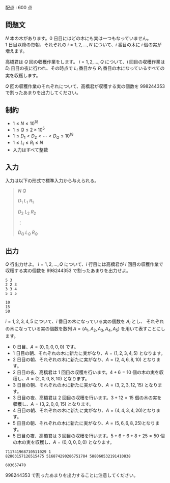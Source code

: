 配点 : $600$ 点

## 問題文

$N$ 本の木があります。$0$ 日目にはどの木にも実は一つもなっていません。<br>
$1$ 日目以降の毎朝、それぞれの $i = 1, 2, \ldots, N$ について、$i$ 番目の木に $i$ 個の実が増えます。

高橋君は $Q$ 回の収穫作業をします。
$i = 1, 2, \ldots, Q$ について、$i$ 回目の収穫作業は $D_i$ 日目の夜に行われ、その時点で $L_i$ 番目から $R_i$ 番目の木になっているすべての実を収穫します。

$Q$ 回の収穫作業のそれぞれについて、高橋君が収穫する実の個数を $998244353$ で割ったあまりを出力してください。

## 制約

- $1 \leq N \leq 10^{18}$
- $1 \leq Q \leq 2 \times 10^5$
- $1 \leq D_1 \lt D_2 \lt \cdots \lt D_Q \leq 10^{18}$
- $1 \leq L_i \leq R_i \leq N$
- 入力はすべて整数

## 入力

入力は以下の形式で標準入力から与えられる。

> $N$ $Q$
> 
> $D_1$ $L_1$ $R_1$
> 
> $D_2$ $L_2$ $R_2$
> 
> $\vdots$
> 
> $D_Q$ $L_Q$ $R_Q$

## 出力

$Q$ 行出力せよ。
$i = 1, 2, \ldots, Q$ について、$i$ 行目には高橋君が $i$ 回目の収穫作業で収穫する実の個数を $998244353$ で割ったあまりを出力せよ。

```input1
5 3
2 2 3
3 3 4
5 1 5
```

```output1
10
15
50
```

$i = 1, 2, 3, 4, 5$ について、$i$ 番目の木になっている実の個数を $A_i$ とし、
それぞれの木になっている実の個数を数列 $A = (A_1, A_2, A_3, A_4, A_5)$ を用いて表すことにします。

- $0$ 日目、$A = (0, 0, 0, 0, 0)$ です。
- $1$ 日目の朝、それぞれの木に新たに実がなり、$A = (1, 2, 3, 4, 5)$ となります。
- $2$ 日目の朝、それぞれの木に新たに実がなり、$A = (2, 4, 6, 8, 10)$ となります。
- $2$ 日目の夜、高橋君は $1$ 回目の収穫を行います。$4 + 6 = 10$ 個の木の実を収穫し、$A = (2, 0, 0, 8, 10)$ となります。
- $3$ 日目の朝、それぞれの木に新たに実がなり、$A = (3, 2, 3, 12, 15)$ となります。
- $3$ 日目の夜、高橋君は $2$ 回目の収穫を行います。$3 + 12 = 15$ 個の木の実を収穫し、$A = (3, 2, 0, 0, 15)$ となります。
- $4$ 日目の朝、それぞれの木に新たに実がなり、$A = (4, 4, 3, 4, 20)$となります。
- $5$ 日目の朝、それぞれの木に新たに実がなり、$A = (5, 6, 6, 8, 25)$となります。
- $5$ 日目の夜、高橋君は $3$ 回目の収穫を行います。$5 + 6 + 6 + 8 + 25 = 50$ 個の木の実を収穫し、$A = (0, 0, 0, 0, 0)$ となります。

```input2
711741968710511029 1
82803157126515475 516874290286751784 588060532191410838
```

```output2
603657470
```

$998244353$ で割ったあまりを出力することに注意してください。